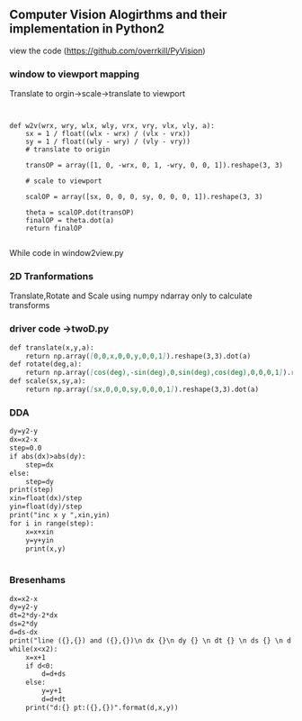 ## Computer Vision Alogirthms and their implementation in Python2

view the code (https://github.com/overrkill/PyVision)

### window to viewport mapping

Translate to orgin->scale->translate to viewport
```


def w2v(wrx, wry, wlx, wly, vrx, vry, vlx, vly, a):
    sx = 1 / float((wlx - wrx) / (vlx - vrx))
    sy = 1 / float((wly - wry) / (vly - vry))
    # translate to origin

    transOP = array([1, 0, -wrx, 0, 1, -wry, 0, 0, 1]).reshape(3, 3)

    # scale to viewport

    scalOP = array([sx, 0, 0, 0, sy, 0, 0, 0, 1]).reshape(3, 3)

    theta = scalOP.dot(transOP)
    finalOP = theta.dot(a)
    return finalOP


```
While code in window2view.py


### 2D Tranformations
Translate,Rotate and Scale
using numpy ndarray 
only to calculate transforms
### driver code ->twoD.py
```markdown
def translate(x,y,a):
    return np.array([0,0,x,0,0,y,0,0,1]).reshape(3,3).dot(a)
def rotate(deg,a):
    return np.array([cos(deg),-sin(deg),0,sin(deg),cos(deg),0,0,0,1]).reshape(3,3).dot(a)
def scale(sx,sy,a):
    return np.array([sx,0,0,0,sy,0,0,0,1]).reshape(3,3).dot(a)

```


### DDA

```markdown
dy=y2-y
dx=x2-x
step=0.0
if abs(dx)>abs(dy):
    step=dx
else:
    step=dy
print(step)
xin=float(dx)/step
yin=float(dy)/step
print("inc x y ",xin,yin)
for i in range(step):
    x=x+xin
    y=y+yin
    print(x,y)
   
```

### Bresenhams
```markdown
dx=x2-x
dy=y2-y
dt=2*dy-2*dx
ds=2*dy
d=ds-dx
print("line ({},{}) and ({},{})\n dx {}\n dy {} \n dt {} \n ds {} \n d {}".format(x,y,x2,y2,dx,dy,dt,ds,d))
while(x<x2):
    x=x+1
    if d<0:
        d=d+ds
    else:
        y=y+1
        d=d+dt
    print("d:{} pt:({},{})".format(d,x,y))
    
```


